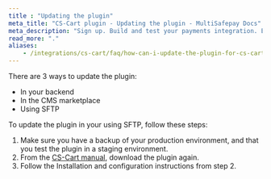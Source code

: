 ```yaml
---
title : "Updating the plugin"
meta_title: "CS-Cart plugin - Updating the plugin - MultiSafepay Docs"
meta_description: "Sign up. Build and test your payments integration. Explore our products and services. Use our API Reference, SDKs, and wrappers. Get support."
read_more: "."
aliases: 
    - /integrations/cs-cart/faq/how-can-i-update-the-plugin-for-cs-cart/
---
```


There are 3 ways to update the plugin:

- In your backend
- In the CMS marketplace 
- Using SFTP

To update the plugin in your using SFTP, follow these steps:

1. Make sure you have a backup of your production environment, and that you test the plugin in a staging environment.
2. From the [CS-Cart manual](/integrations/ecommerce-integrations/cs-cart/#manual), download the plugin again.
3. Follow the Installation and configuration instructions from step 2.